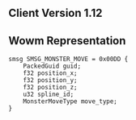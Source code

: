 ## Client Version 1.12

## Wowm Representation
```rust,ignore
smsg SMSG_MONSTER_MOVE = 0x00DD {
    PackedGuid guid;    
    f32 position_x;    
    f32 position_y;    
    f32 position_z;    
    u32 spline_id;    
    MonsterMoveType move_type;    
}

```
